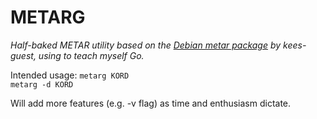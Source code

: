 METARG
======

*Half-baked METAR utility based on the [Debian metar package](http://packages.debian.org/wheezy/metar) by kees-guest, using to teach myself Go.*

Intended usage:
`metarg KORD`  
`metarg -d KORD`  

Will add more features (e.g. -v flag) as time and enthusiasm dictate.